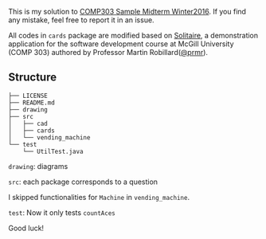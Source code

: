 This is my solution to [COMP303 Sample Midterm Winter2016](https://github.com/prmr/COMP303/blob/master/Sample-Midterm.pdf). If you find any mistake, feel free to report it in an issue.

All codes in `cards` package are modified based on [Solitaire](https://github.com/prmr/Solitaire), a demonstration application for the software development course at McGill University (COMP 303)
authored by Professor Martin Robillard([@prmr](https://github.com/prmr)).

## Structure

```
├── LICENSE
├── README.md
├── drawing 
├── src 
│   ├── cad
│   ├── cards
│   └── vending_machine
└── test
    └── UtilTest.java

```

`drawing`: diagrams

`src`: each package corresponds to a question

I skipped functionalities for `Machine` in `vending_machine`. 

`test`: Now it only tests `countAces`

Good luck!
